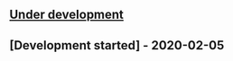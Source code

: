 
## [Under development]

## [Development started] - 2020-02-05

[@filsh]: https://github.com/filsh
[imaliy.filsh@gmail.com]: https://github.com/filsh
[Under development]: https://bitbucket.org/maileryio/yii-widget-link/releases

